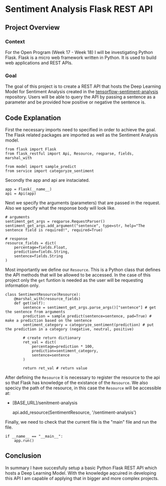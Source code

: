 # Sentiment Analysis Flask REST API

## Project Overview

### Context

For the Open Program (Week 17 - Week 18) I will be investigating Python Flask. Flask is a micro web framework written in Python. It is used to build web applications and REST APIs. 

### Goal

The goal of this project is to create a REST API that hosts the Deep Learning Model for Sentiment Analysis created in the [tensorflow-sentiment-analysis](https://github.com/michael-gvdw/tenserflow-sentiment-analysis.git) repository. Users will be able to query the API by passing a sentence as a parameter and be provided how positive or negative the sentence is.

## Code Explanation

First the necessary imports need to specified in order to achieve the goal. The Flask related packages are imported as well as the Sentiment Analysis model. 

    from flask import Flask 
    from flask_restful import Api, Resource, reqparse, fields, marshal_with

    from model import sample_predict
    from service import categoryze_sentiment

Secondly the app and api are instaciated.

    app = Flask(__name__)
    api = Api(app)

Next we specify the arguments (parameters) that are passed in the request. Also we specify what the response body will look like.

    # arguments
    sentiment_get_args = reqparse.RequestParser()
    sentiment_get_args.add_argument("sentence", type=str, help="The sentence field is required!", required=True)

    # response
    resource_fields = dict(
        percentage=fields.Float,
        prediction=fields.String,
        sentence=fields.String
    )

Most importantly we define our `Resource`. This is a Python class that defines the API methods that will be allowed to be accessed. In the case of this project only the `get` funtion is needed as the user will be requesting information only. 

    class SentimentResource(Resource):
        @marshal_with(resource_fields)
        def get(self):
            sentence = sentiment_get_args.parse_args()["sentence"] # get the sentence from arguments
            prediction = sample_predict(sentence=sentence, pad=True) # make a prediction based on the sentence
            sentiment_category = categoryze_sentiment(prediction) # put the prediction in a category (negative, neutral, positive)

            # create return dictionary
            ret_val = dict(
                percentage=prediction * 100,
                prediction=sentiment_category,
                sentence=sentence
            )

            return ret_val # return value

After defining the `Resource` it is necessary to register the resource to the api so that Flask has knowledge of the existance of the `Resource`. We also specicy the path of the resource, in this case the `Resource` will be accessible at:

* [BASE_URL]/senitment-analysis

    api.add_resource(SentimentResource, '/sentiment-analysis')

Finally, we need to check that the current file is the "main" file and run the file.

    if __name__ == "__main__":
        app.run()

## Conclusion

In summary I have succesfully setup a basic Python Flask REST API which hosts a Deep Learning Model. With the knowledge aqcuired in developing this API I am capable of applying that in bigger and more complex projects.